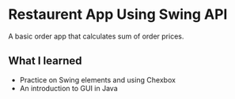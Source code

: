 # Restaurent App Using Swing API

A basic order app that calculates sum of order prices.

## What I learned

* Practice on Swing elements and using Chexbox
* An introduction to GUI in Java